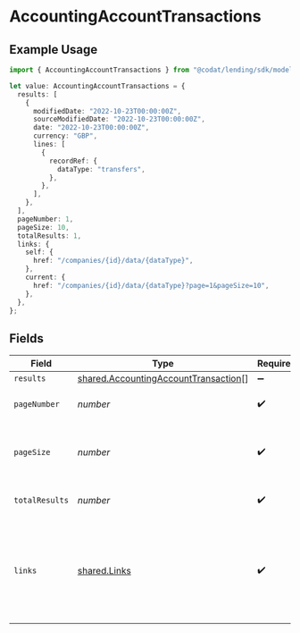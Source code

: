 # AccountingAccountTransactions

## Example Usage

```typescript
import { AccountingAccountTransactions } from "@codat/lending/sdk/models/shared";

let value: AccountingAccountTransactions = {
  results: [
    {
      modifiedDate: "2022-10-23T00:00:00Z",
      sourceModifiedDate: "2022-10-23T00:00:00Z",
      date: "2022-10-23T00:00:00Z",
      currency: "GBP",
      lines: [
        {
          recordRef: {
            dataType: "transfers",
          },
        },
      ],
    },
  ],
  pageNumber: 1,
  pageSize: 10,
  totalResults: 1,
  links: {
    self: {
      href: "/companies/{id}/data/{dataType}",
    },
    current: {
      href: "/companies/{id}/data/{dataType}?page=1&pageSize=10",
    },
  },
};
```

## Fields

| Field                                                                                               | Type                                                                                                | Required                                                                                            | Description                                                                                         | Example                                                                                             |
| --------------------------------------------------------------------------------------------------- | --------------------------------------------------------------------------------------------------- | --------------------------------------------------------------------------------------------------- | --------------------------------------------------------------------------------------------------- | --------------------------------------------------------------------------------------------------- |
| `results`                                                                                           | [shared.AccountingAccountTransaction](../../../sdk/models/shared/accountingaccounttransaction.md)[] | :heavy_minus_sign:                                                                                  | N/A                                                                                                 |                                                                                                     |
| `pageNumber`                                                                                        | *number*                                                                                            | :heavy_check_mark:                                                                                  | Current page number.                                                                                |                                                                                                     |
| `pageSize`                                                                                          | *number*                                                                                            | :heavy_check_mark:                                                                                  | Number of items to return in results array.                                                         |                                                                                                     |
| `totalResults`                                                                                      | *number*                                                                                            | :heavy_check_mark:                                                                                  | Total number of items.                                                                              |                                                                                                     |
| `links`                                                                                             | [shared.Links](../../../sdk/models/shared/links.md)                                                 | :heavy_check_mark:                                                                                  | N/A                                                                                                 | {<br/>"self": {<br/>"href": "/companies"<br/>},<br/>"current": {<br/>"href": "/companies?page=1\u0026pageSize=10"<br/>}<br/>} |